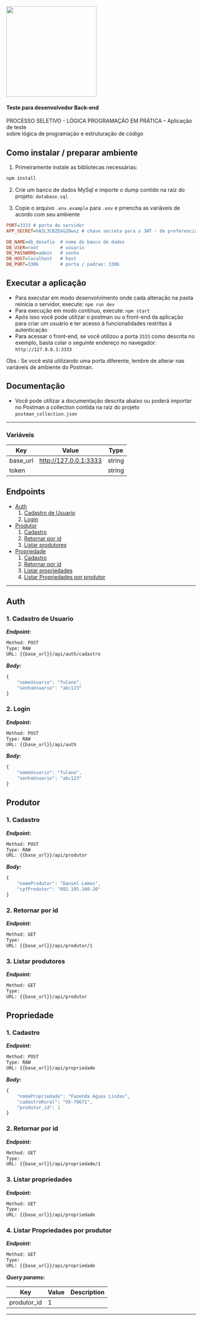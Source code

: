 
<img src="https://content.pstmn.io/fb24b31b-60a9-4f8d-a57f-b760f566b2ad/aW1hZ2UucG5n" width="240">

#### Teste para desenvolvedor Back-end

PROCESSO SELETIVO - LÓGICA PROGRAMAÇÃO EM PRÁTICA – Aplicação de teste  
sobre lógica de programação e estruturação de código


## Como instalar / preparar ambiente

1. Primeiramente instale as bibliotecas necessárias:
```bash
npm install
```

2. Crie um banco de dados MySql e importe o dump contido na raiz do projeto: `database.sql`

3. Copie o arquivo `.env.example` para `.env` e prrencha as variáveis de acordo com seu ambiente

```ini
PORT=3333 # porta do servidor
APP_SECRET=hA3L3CBZEkG28wxz # chave secreta para o JWT - de preferencia uma cadeia de caracteres aletatória (https://www.avast.com/random-password-generator#pc)

DB_NAME=db_desafio  # nome do banco de dados
DB_USER=root        # usuario
DB_PASSWORD=admin   # senha
DB_HOST=localhost   # host
DB_PORT=3306        # porta / padrao: 3306
```

## Executar a aplicação

- Para executar em modo desenvolvimento onde cada alteração na pasta reinicia o servidor, execute: `npm run dev`
- Para execução em modo contínuo, execute: `npm start`
- Após isso você pode utilizar o postman ou o front-end da aplicação para criar um usuário e ter acesso à funcionalidades restritas à autenticação
- Para acessar o front-end, se você utilizou a porta `3333` como descrita no exemplo, basta colar o seguinte endereço no navegador: `http://127.0.0.1:3333`


Obs.: Se você está utilizando uma porta diferente, lembre de alterar nas variáveis de ambiente do Postman.

## Documentação

- Você pode utilizar a documentação descrita abaixo ou poderá importar no Postman a collection contida na raiz do projeto `postman_collection.json`

----

### Variáveis

| Key | Value | Type |
| --- | ------|-------------|
| base_url | http://127.0.0.1:3333 | string |
| token |  | string |



## Endpoints

* [Auth](#auth)
    1. [Cadastro de Usuario](#1-cadastro-de-usuario)
    1. [Login](#2-login)
* [Produtor](#produtor)
    1. [Cadastro](#1-cadastro)
    1. [Retornar por id](#2-retornar-por-id)
    1. [Listar produtores](#3-listar-produtores)
* [Propriedade](#propriedade)
    1. [Cadastro](#1-cadastro-1)
    1. [Retornar por id](#2-retornar-por-id-1)
    1. [Listar propriedades](#3-listar-propriedades)
    1. [Listar Propriedades por produtor](#4-listar-propriedades-por-produtor)

--------



## Auth



### 1. Cadastro de Usuario



***Endpoint:***

```bash
Method: POST
Type: RAW
URL: {{base_url}}/api/auth/cadastro
```



***Body:***

```js        
{
    "nomeUsuario": "fulano",
    "senhaUsuario": "abc123"
}
```



### 2. Login



***Endpoint:***

```bash
Method: POST
Type: RAW
URL: {{base_url}}/api/auth
```



***Body:***

```js        
{
    "nomeUsuario": "fulano",
    "senhaUsuario": "abc123"
}
```



## Produtor



### 1. Cadastro



***Endpoint:***

```bash
Method: POST
Type: RAW
URL: {{base_url}}/api/produtor
```



***Body:***

```js        
{
    "nomeProdutor": "Daniel Lemos",
    "cpfProdutor": "082.195.160-20"
}
```



### 2. Retornar por id



***Endpoint:***

```bash
Method: GET
Type: 
URL: {{base_url}}/api/produtor/1
```



### 3. Listar produtores



***Endpoint:***

```bash
Method: GET
Type: 
URL: {{base_url}}/api/produtor
```



## Propriedade



### 1. Cadastro



***Endpoint:***

```bash
Method: POST
Type: RAW
URL: {{base_url}}/api/propriedade
```



***Body:***

```js        
{
    "nomePropriedade": "Fazenda Aguas Lindas",
    "cadastroRural": "OX-78671",
    "produtor_id": 1
}
```



### 2. Retornar por id



***Endpoint:***

```bash
Method: GET
Type: 
URL: {{base_url}}/api/propriedade/1
```



### 3. Listar propriedades



***Endpoint:***

```bash
Method: GET
Type: 
URL: {{base_url}}/api/propriedade
```



### 4. Listar Propriedades por produtor



***Endpoint:***

```bash
Method: GET
Type: 
URL: {{base_url}}/api/propriedade
```



***Query params:***

| Key | Value | Description |
| --- | ------|-------------|
| produtor_id | 1 |  |



---
